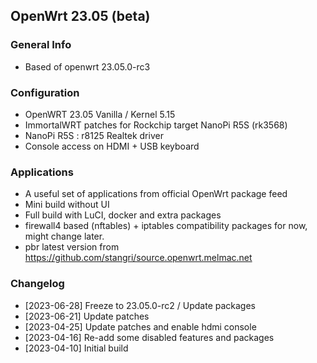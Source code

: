 ## OpenWrt 23.05 (beta)

### General Info
- Based of openwrt 23.05.0-rc3

### Configuration
- OpenWRT 23.05 Vanilla / Kernel 5.15
- ImmortalWRT patches for Rockchip target NanoPi R5S (rk3568)
- NanoPi R5S : r8125 Realtek driver
- Console access on HDMI + USB keyboard

### Applications
- A useful set of applications from official OpenWrt package feed
- Mini build without UI
- Full build with LuCI, docker and extra packages
- firewall4 based (nftables) + iptables compatibility packages for now, might change later.
- pbr latest version from https://github.com/stangri/source.openwrt.melmac.net

### Changelog
- [2023-06-28] Freeze to 23.05.0-rc2 / Update packages
- [2023-06-21] Update patches
- [2023-04-25] Update patches and enable hdmi console
- [2023-04-16] Re-add some disabled features and packages
- [2023-04-10] Initial build
